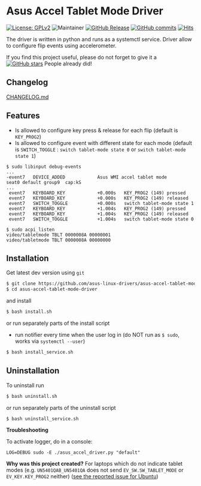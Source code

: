 # Asus Accel Tablet Mode Driver

[![License: GPLv2](https://img.shields.io/badge/License-GPL_v2-blue.svg)](https://www.gnu.org/licenses/old-licenses/gpl-2.0.en.html)
![Maintainer](https://img.shields.io/badge/maintainer-ldrahnik-blue)
[![GitHub Release](https://img.shields.io/github/release/asus-linux-drivers/asus-accel-tablet-mode-driver.svg?style=flat)](https://github.com/asus-linux-drivers/asus-accel-tablet-mode-driver/releases)
[![GitHub commits](https://img.shields.io/github/commits-since/asus-linux-drivers/asus-accel-tablet-mode-driver/v0.0.1.svg)](https://GitHub.com/asus-linux-drivers/asus-accel-tablet-mode-driver/commit/)
[![Hits](https://hits.seeyoufarm.com/api/count/incr/badge.svg?url=https%3A%2F%2Fgithub.com%2Fasus-linux-drivers%2Fasus-fliplock-driver&count_bg=%2379C83D&title_bg=%23555555&icon=&icon_color=%23E7E7E7&title=hits&edge_flat=false)](https://hits.seeyoufarm.com)

The driver is written in python and runs as a systemctl service. Driver allow to configure flip events using accelerometer.

If you find this project useful, please do not forget to give it a [![GitHub stars](https://img.shields.io/github/stars/asus-linux-drivers/asus-accel-tablet-mode-driver.svg?style=social&label=Star&maxAge=2592000)](https://github.com/asus-linux-drivers/asus-accel-tablet-mode-driver/stargazers) People already did!

## Changelog

[CHANGELOG.md](CHANGELOG.md)

## Features

- Is allowed to configure key press & release for each flip (default is `KEY_PROG2`)
- Is allowed to configure event with different state for each mode (default is `SWITCH_TOGGLE` : `switch tablet-mode state 0` or `switch tablet-mode state 1`)

```
$ sudo libinput debug-events
...
-event7   DEVICE_ADDED            Asus WMI accel tablet mode        seat0 default group9  cap:kS
...
 event7   KEYBOARD_KEY            +0.000s	KEY_PROG2 (149) pressed
 event7   KEYBOARD_KEY            +0.000s	KEY_PROG2 (149) released
 event7   SWITCH_TOGGLE           +0.000s	switch tablet-mode state 1
 event7   KEYBOARD_KEY            +1.004s	KEY_PROG2 (149) pressed
 event7   KEYBOARD_KEY            +1.004s	KEY_PROG2 (149) released
 event7   SWITCH_TOGGLE           +1.004s	switch tablet-mode state 0
 ```

```
$ sudo acpi_listen
video/tabletmode TBLT 0000008A 00000001
video/tabletmode TBLT 0000008A 00000000
```


## Installation

Get latest dev version using `git`

```bash
$ git clone https://github.com/asus-linux-drivers/asus-accel-tablet-mode-driver
$ cd asus-accel-tablet-mode-driver
```

and install

```bash
$ bash install.sh
```

or run separately parts of the install script

- run notifier every time when the user log in (do NOT run as `$ sudo`, works via `systemctl --user`)

```bash
$ bash install_service.sh
```

## Uninstallation

To uninstall run

```bash
$ bash uninstall.sh
```

or run separately parts of the uninstall script

```bash
$ bash uninstall_service.sh
```

**Troubleshooting**

To activate logger, do in a console:
```
LOG=DEBUG sudo -E ./asus_accel_driver.py "default"
```

**Why was this project created?** For laptops which do not indicate tablet modes (e.g. `UN5401QAB_UN5401QA` does not send `EV_SW.SW_TABLET_MODE` or `EV_KEY.KEY_PROG2` neither)
([see the reported issue for Ubuntu](https://bugzilla.kernel.org/show_bug.cgi?id=214675))
